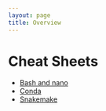 ```yaml
---
layout: page
title: Overview
---
```


Cheat Sheets
===========================================

- [Bash and nano](./bash_cheatsheet.md)
- [Conda](./conda_cheatsheet.md)
- [Snakemake](./snakemake_cheatsheet.md )






